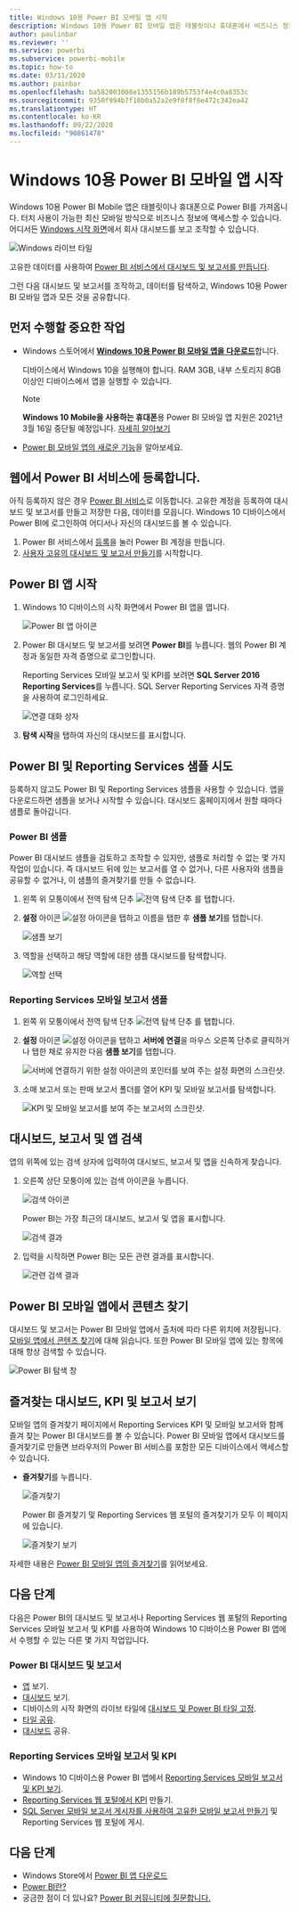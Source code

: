 ```yaml
---
title: Windows 10용 Power BI 모바일 앱 시작
description: Windows 10용 Power BI 모바일 앱은 태블릿이나 휴대폰에서 비즈니스 정보에 대한 터치 기반의 최신 모바일 액세스를 제공합니다.
author: paulinbar
ms.reviewer: ''
ms.service: powerbi
ms.subservice: powerbi-mobile
ms.topic: how-to
ms.date: 03/11/2020
ms.author: painbar
ms.openlocfilehash: ba582003008e1355156b189b5753f4e4c0a8353c
ms.sourcegitcommit: 9350f994b7f18b0a52a2e9f8f8f8e472c342ea42
ms.translationtype: HT
ms.contentlocale: ko-KR
ms.lasthandoff: 09/22/2020
ms.locfileid: "90861478"
---
```

# <a name="get-started-with-the-power-bi-mobile-app-for-windows-10"></a>Windows 10용 Power BI 모바일 앱 시작
Windows 10용 Power BI Mobile 앱은 태블릿이나 휴대폰으로 Power BI를 가져옵니다. 터치 사용이 가능한 최신 모바일 방식으로 비즈니스 정보에 액세스할 수 있습니다. 어디서든 [Windows 시작 화면](mobile-pin-dashboard-start-screen-windows-10-phone-app.md)에서 회사 대시보드를 보고 조작할 수 있습니다.

![Windows 라이브 타일](./media/mobile-windows-10-phone-app-get-started/pbi_win10_livetile.gif)

고유한 데이터를 사용하여 [Power BI 서비스에서 대시보드 및 보고서를 만듭니다](../../fundamentals/service-get-started.md). 

그런 다음 대시보드 및 보고서를 조작하고, 데이터를 탐색하고, Windows 10용 Power BI 모바일 앱과 모든 것을 공유합니다.

## <a name="first-things-first"></a>먼저 수행할 중요한 작업
* Windows 스토어에서 [**Windows 10용 Power BI 모바일 앱을 다운로드**](https://go.microsoft.com/fwlink/?LinkID=526478)합니다.
  
  디바이스에서 Windows 10을 실행해야 합니다. RAM 3GB, 내부 스토리지 8GB 이상인 디바이스에서 앱을 실행할 수 있습니다.

  >[!NOTE]
  >**Windows 10 Mobile을 사용하는 휴대폰**용 Power BI 모바일 앱 지원은 2021년 3월 16일 중단될 예정입니다. [자세히 알아보기](/legal/powerbi/powerbi-mobile/power-bi-mobile-app-end-of-support-for-windows-phones)
   
* [Power BI 모바일 앱의 새로운 기능](mobile-whats-new-in-the-mobile-apps.md)을 알아보세요.

## <a name="sign-up-for-the-power-bi-service-on-the-web"></a>웹에서 Power BI 서비스에 등록합니다.
아직 등록하지 않은 경우 [Power BI 서비스](https://powerbi.com/)로 이동합니다. 고유한 계정을 등록하여 대시보드 및 보고서를 만들고 저장한 다음, 데이터를 모읍니다. Windows 10 디바이스에서 Power BI에 로그인하여 어디서나 자신의 대시보드를 볼 수 있습니다.

1. Power BI 서비스에서 [등록](https://go.microsoft.com/fwlink/?LinkID=513879)을 눌러 Power BI 계정을 만듭니다.
2. [사용자 고유의 대시보드 및 보고서 만들기](../../fundamentals/service-get-started.md)를 시작합니다.

## <a name="get-started-with-the-power-bi-app"></a>Power BI 앱 시작
1. Windows 10 디바이스의 시작 화면에서 Power BI 앱을 엽니다.
   
   ![Power BI 앱 아이콘](./media/mobile-windows-10-phone-app-get-started/pbi_win10ph_appiconsm.png)
2. Power BI 대시보드 및 보고서를 보려면 **Power BI**를 누릅니다. 웹의 Power BI 계정과 동일한 자격 증명으로 로그인합니다. 
   
   Reporting Services 모바일 보고서 및 KPI를 보려면 **SQL Server 2016 Reporting Services**를 누릅니다. SQL Server Reporting Services 자격 증명을 사용하여 로그인하세요.
   
   ![연결 대화 상자](./media/mobile-windows-10-phone-app-get-started/power-bi-windows-10-connect.png)
3. **탐색 시작**을 탭하여 자신의 대시보드를 표시합니다.

## <a name="try-the-power-bi-and-reporting-services-samples"></a>Power BI 및 Reporting Services 샘플 시도
등록하지 않고도 Power BI 및 Reporting Services 샘플을 사용할 수 있습니다. 앱을 다운로드하면 샘플을 보거나 시작할 수 있습니다. 대시보드 홈페이지에서 원할 때마다 샘플로 돌아갑니다.

### <a name="power-bi-samples"></a>Power BI 샘플
Power BI 대시보드 샘플을 검토하고 조작할 수 있지만, 샘플로 처리할 수 없는 몇 가지 작업이 있습니다. 즉 대시보드 뒤에 있는 보고서를 열 수 없거나, 다른 사용자와 샘플을 공유할 수 없거나, 이 샘플의 즐겨찾기를 만들 수 없습니다.

1. 왼쪽 위 모퉁이에서 전역 탐색 단추 ![전역 탐색 단추](././media/mobile-windows-10-phone-app-get-started/power-bi-windows-10-navigation-icon.png) 를 탭합니다.
2. **설정** 아이콘 ![설정 아이콘](./media/mobile-windows-10-phone-app-get-started/power-bi-win10-settings-icon.png)을 탭하고 이름을 탭한 후 **샘플 보기**를 탭합니다.
   
   ![샘플 보기](./media/mobile-windows-10-phone-app-get-started/power-bi-win10-view-samples.png)
3. 역할을 선택하고 해당 역할에 대한 샘플 대시보드를 탐색합니다.  
   
   ![역할 선택](./media/mobile-windows-10-phone-app-get-started/power-bi-win10-samples.png)

### <a name="reporting-services-mobile-report-samples"></a>Reporting Services 모바일 보고서 샘플
1. 왼쪽 위 모퉁이에서 전역 탐색 단추 ![전역 탐색 단추](././media/mobile-windows-10-phone-app-get-started/power-bi-windows-10-navigation-icon.png) 를 탭합니다.
2. **설정** 아이콘 ![설정 아이콘](./media/mobile-windows-10-phone-app-get-started/power-bi-win10-settings-icon.png)을 탭하고 **서버에 연결**을 마우스 오른쪽 단추로 클릭하거나 탭한 채로 유지한 다음 **샘플 보기**를 탭합니다.
   
   ![서버에 연결하기 위한 설정 아이콘의 포인터를 보여 주는 설정 화면의 스크린샷.](media/mobile-windows-10-phone-app-get-started/power-bi-win10-connect-ssrs-samples.png)
3. 소매 보고서 또는 판매 보고서 폴더를 열어 KPI 및 모바일 보고서를 탐색합니다.
   
   ![KPI 및 모바일 보고서를 보여 주는 보고서의 스크린샷.](media/mobile-windows-10-phone-app-get-started/power-bi-win10-ssrs-sample-kpis.png)

## <a name="search-for-dashboards-reports-and-apps"></a>대시보드, 보고서 및 앱 검색
앱의 위쪽에 있는 검색 상자에 입력하여 대시보드, 보고서 및 앱을 신속하게 찾습니다.

1. 오른쪽 상단 모퉁이에 있는 검색 아이콘을 누릅니다.
   
   ![검색 아이콘](./media/mobile-windows-10-phone-app-get-started/pbi_win10ph_searchbarbrdr.png)
   
   Power BI는 가장 최근의 대시보드, 보고서 및 앱을 표시합니다.
   
   ![검색 결과](./media/mobile-windows-10-phone-app-get-started/pbi_win10_searchrecent.png)
2. 입력을 시작하면 Power BI는 모든 관련 결과를 표시합니다.
   
   ![관련 검색 결과](./media/mobile-windows-10-phone-app-get-started/pbi_win10_search_m.png)

## <a name="find-your-content-in-the-power-bi-mobile-apps"></a>Power BI 모바일 앱에서 콘텐츠 찾기
대시보드 및 보고서는 Power BI 모바일 앱에서 출처에 따라 다른 위치에 저장됩니다. [모바일 앱에서 콘텐츠 찾기](mobile-apps-quickstart-view-dashboard-report.md)에 대해 읽습니다. 또한 Power BI 모바일 앱에 있는 항목에 대해 항상 검색할 수 있습니다. 

![Power BI 탐색 창](./media/mobile-windows-10-phone-app-get-started/power-bi-win10-left-nav.png)

## <a name="view-your-favorite-dashboards-kpis-and-reports"></a>즐겨찾는 대시보드, KPI 및 보고서 보기
모바일 앱의 즐겨찾기 페이지에서 Reporting Services KPI 및 모바일 보고서와 함께 즐겨 찾는 Power BI 대시보드를 볼 수 있습니다. Power BI 모바일 앱에서 대시보드를 즐겨찾기로 만들면 브라우저의 Power BI 서비스를 포함한 모든 디바이스에서 액세스할 수 있습니다. 

* **즐겨찾기**를 누릅니다.
  
   ![즐겨찾기](./media/mobile-windows-10-phone-app-get-started/power-bi-win10-favorite-menu.png)
  
   Power BI 즐겨찾기 및 Reporting Services 웹 포털의 즐겨찾기가 모두 이 페이지에 있습니다.
  
   ![즐겨찾기 보기](./media/mobile-windows-10-phone-app-get-started/power-bi-win10-favorites.png)

자세한 내용은 [Power BI 모바일 앱의 즐겨찾기](mobile-apps-favorites.md)를 읽어보세요.

## <a name="next-steps"></a>다음 단계
다음은 Power BI의 대시보드 및 보고서나 Reporting Services 웹 포털의 Reporting Services 모바일 보고서 및 KPI를 사용하여 Windows 10 디바이스용 Power BI 앱에서 수행할 수 있는 다른 몇 가지 작업입니다.

### <a name="power-bi-dashboards-and-reports"></a>Power BI 대시보드 및 보고서
* [앱](../../collaborate-share/service-create-distribute-apps.md) 보기.
* [대시보드](mobile-apps-view-dashboard.md) 보기.
* 디바이스의 시작 화면의 라이브 타일에 [대시보드 및 Power BI 타일 고정](mobile-pin-dashboard-start-screen-windows-10-phone-app.md).
* [타일 공유](mobile-windows-10-phone-app-get-started.md).
* [대시보드](mobile-share-dashboard-from-the-mobile-apps.md) 공유.

### <a name="reporting-services-mobile-reports-and-kpis"></a>Reporting Services 모바일 보고서 및 KPI
* Windows 10 디바이스용 Power BI 앱에서 [Reporting Services 모바일 보고서 및 KPI 보기](mobile-app-windows-10-ssrs-kpis-mobile-reports.md).
* [Reporting Services 웹 포털에서 KPI](/sql/reporting-services/working-with-kpis-in-reporting-services) 만들기.
* [SQL Server 모바일 보고서 게시자를 사용하여 고유한 모바일 보고서 만들기](/sql/reporting-services/mobile-reports/create-mobile-reports-with-sql-server-mobile-report-publisher) 및 Reporting Services 웹 포털에 게시.

## <a name="next-steps"></a>다음 단계
* Windows Store에서 [Power BI 앱 다운로드](https://go.microsoft.com/fwlink/?LinkID=526478)  
* [Power BI란?](../../fundamentals/power-bi-overview.md)
* 궁금한 점이 더 있나요? [Power BI 커뮤니티에 질문합니다.](https://community.powerbi.com/)